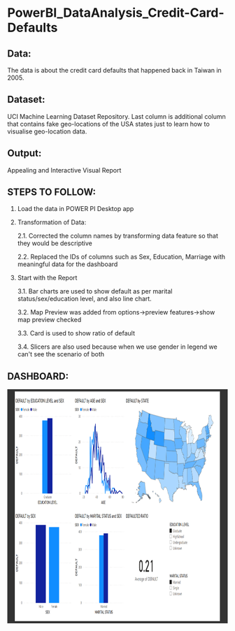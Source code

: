 # PowerBI_DataAnalysis_Credit-Card-Defaults

## Data: 
The data is about the credit card defaults that happened back in Taiwan in 2005.

## Dataset: 
UCI Machine Learning Dataset Repository. Last column is additional column that contains fake geo-locations of the USA states just to learn how to visualise geo-location data.

## Output: 
Appealing and Interactive Visual Report

## STEPS TO FOLLOW:
1. Load the data in POWER PI Desktop app

2. Transformation of Data: 

    2.1. Corrected the column names by transforming data feature so that they would be descriptive
    
    2.2. Replaced the IDs of columns such as Sex, Education, Marriage with meaningful data for the dashboard
    
3. Start with the Report

    3.1. Bar charts are used to show default as per marital status/sex/education level, and also line chart.
    
    3.2. Map Preview was added from options->preview features->show map preview checked
    
    3.3. Card is used to show ratio of default
    
    3.4. Slicers are also used because when we use gender in legend we can't see the scenario of both
    
    
  
## DASHBOARD:

<a target='_blank'>
  
<img class='header-img' width=1174px height=536px src='https://raw.githubusercontent.com/hammadch1/PowerBI_DataAnalysis_Credit-Card-Defaults/master/Credit_Card_Default_Visualization_Using_PowerBI.png' />

</a>
